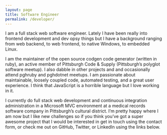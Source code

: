 ```yaml
---
layout: page
title: Software Engineer
permalink: /developer/
---
```


I am a full stack web software engineer. Lately I have been really into frontend development and dev opsy things but I have a background ranging from web backend, to web frontend, to native Windows, to embedded Linux.

I am the maintainer of the open source codgen code generator (written in ruby), an active member of Pittsburgh Code & Supply (Pittsburgh’s polyglot software meetup). I also dabble in other projects and and occasionally attend pghruby and pghdotnet meetups. I am passionate about maintainable, loosely coupled code, automated testing, and a great user experience. I think that JavaScript is a horrible language but I love working in it.

I currently do full stack web development and continuous integration administration in a Microsoft MVC environment at a medical records software company in Pittsburgh’s cultural district. I’m pretty happy where I am now but I like new challenges so if you think you’ve got a super awesome project that I would be interested in get in touch using the contact form, or check me out on GitHub, Twitter, or LinkedIn using the links below.
